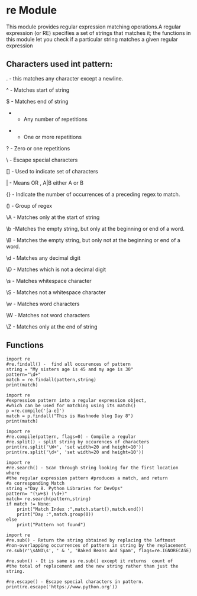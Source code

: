 # re Module

This module provides regular expression matching operations.A regular expression (or RE) specifies a set of strings that matches it; the functions in this module let you check if a particular string matches a given regular expression

## Characters used int pattern:

. - this matches any character except a newline.

^ - Matches start of string

$ - Matches end of string

* - Any number of repetitions

+ - One or more repetitions

? - Zero or one repetitions

\ - Escape special characters

[] - Used to indicate set of characters

| - Means OR , A|B either A or B

{} - Indicate the number of occurrences of a preceding regex to match.

() - Group of regex

\A - Matches only at the start of string

\b -Matches the empty string, but only at the beginning or end of a word.

\B - Matches the empty string, but only not at the beginning or end of a word.

\d - Matches any decimal digit

\D - Matches which is not a decimal digit

\s - Matches whitespace character

\S - Matches not a whitespace character

\w - Matches word characters

\W - Matches not word characters

\Z - Matches only at the end of string

## Functions
```
import re
#re.findall() -  find all occurences of pattern
string = "My sisters age is 45 and my age is 30"
pattern="\d+"
match = re.findall(pattern,string)
print(match)
```

```
import re
#expression pattern into a regular expression object, 
#which can be used for matching using its match()
p =re.compile('[a-e]')
match = p.findall("This is Hashnode blog Day 8")
print(match)
```
```
import re
#re.compile(pattern, flags=0) - Compile a regular 
#re.split() - split string by occurences of characters
print(re.split('\W+', 'set width=20 and height=10')) 
print(re.split('\d+', 'set width=20 and height=10'))
```

```
import re
#re.search() - Scan through string looking for the first location where 
#the regular expression pattern #produces a match, and return
#a corresponding Match
string ="Day 8. Python Libraries for DevOps"
pattern= "(\w+$) (\d+)"
match= re.search(pattern,string)
if match != None:
    print("Match Index :",match.start(),match.end())
    print("Day :",match.group(0))
else
    print("Pattern not found")
```

```
import re
#re.sub() - Return the string obtained by replacing the leftmost 
#non-overlapping occurrences of pattern in string by the replacement 
re.sub(r'\sAND\s', ' & ', 'Baked Beans And Spam', flags=re.IGNORECASE)

#re.subn() - It is same as re.sub() except it returns  count of 
#the total of replacement and the new string rather than just the string.

#re.escape() - Escape special characters in pattern.
print(re.escape('https://www.python.org'))

```

